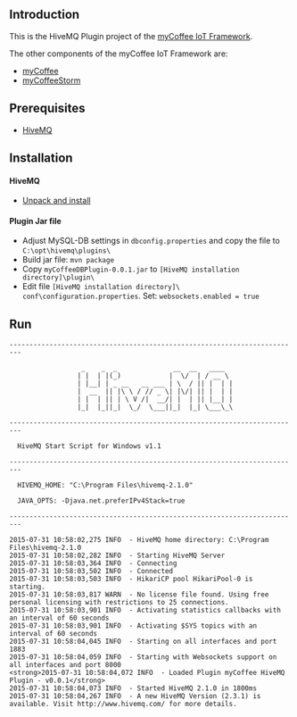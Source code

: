 ## Introduction

This is the HiveMQ Plugin project of the [myCoffee IoT Framework](http://www.wbss.ch/mycoffee/de/index.html).

The other components of the myCoffee IoT Framework are:
* [myCoffee](https://github.com/WBSS/myCoffee)
* [myCoffeeStorm](https://github.com/WBSS/myCoffeeStorm)

## Prerequisites

* [HiveMQ](http://www.hivemq.com/)

## Installation

#### HiveMQ
* [Unpack and install](http://www.hivemq.com/documentations/getting-started/)

#### Plugin Jar file
* Adjust MySQL-DB settings in `dbconfig.properties` and copy the file to `C:\opt\hivemq\plugins\`
* Build jar file: `mvn package`
* Copy `myCoffeeDBPlugin-0.0.1.jar` to `[HiveMQ installation directory]\plugin\`
* Edit file `[HiveMQ installation directory]\ conf\configuration.properties`. Set: `websockets.enabled = true`

## Run
```
-------------------------------------------------------------------------

                  _    _  _              __  __   ____
                 | |  | |(_)            |  \/  | / __ \
                 | |__| | _ __   __ ___ | \  / || |  | |
                 |  __  || |\ \ / // _ \| |\/| || |  | |
                 | |  | || | \ V /|  __/| |  | || |__| |
                 |_|  |_||_|  \_/  \___||_|  |_| \___\_\

-------------------------------------------------------------------------

  HiveMQ Start Script for Windows v1.1

-------------------------------------------------------------------------

  HIVEMQ_HOME: "C:\Program Files\hivemq-2.1.0"

  JAVA_OPTS: -Djava.net.preferIPv4Stack=true

-------------------------------------------------------------------------

2015-07-31 10:58:02,275 INFO  - HiveMQ home directory: C:\Program Files\hivemq-2.1.0
2015-07-31 10:58:02,282 INFO  - Starting HiveMQ Server
2015-07-31 10:58:03,364 INFO  - Connecting
2015-07-31 10:58:03,502 INFO  - Connected
2015-07-31 10:58:03,503 INFO  - HikariCP pool HikariPool-0 is starting.
2015-07-31 10:58:03,817 WARN  - No license file found. Using free personal licensing with restrictions to 25 connections.
2015-07-31 10:58:03,901 INFO  - Activating statistics callbacks with an interval of 60 seconds
2015-07-31 10:58:03,901 INFO  - Activating $SYS topics with an interval of 60 seconds
2015-07-31 10:58:04,045 INFO  - Starting on all interfaces and port 1883
2015-07-31 10:58:04,059 INFO  - Starting with Websockets support on all interfaces and port 8000
<strong>2015-07-31 10:58:04,072 INFO  - Loaded Plugin myCoffee HiveMQ Plugin - v0.0.1</strong>
2015-07-31 10:58:04,073 INFO  - Started HiveMQ 2.1.0 in 1800ms
2015-07-31 10:58:04,267 INFO  - A new HiveMQ Version (2.3.1) is available. Visit http://www.hivemq.com/ for more details.
```